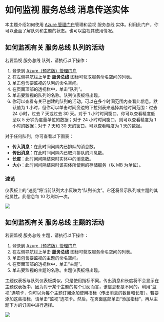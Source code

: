 <properties linkid="service-bus-monitor-messaging-entitites" urlDisplayName="流量管理器" pageTitle="Monitor 服务总线 Messaging Entities - Azure" metaKeywords="" description="Learn how to monitor your 服务总线 entities using the Azure Management Portal." metaCanonical="" disqusComments="1" umbracoNaviHide="1" services="service-bus" documentationCenter="" title="How to Monitor 服务总线 Messaging Entities" authors="sethm" solutions="" />
<tags ms.service="service-bus"
    ms.date=""
    wacn.date=""
    />

# 如何监视 服务总线 消息传送实体

本主题介绍如何使用 [Azure 管理门户][Azure 管理门户]管理和监视 服务总线 实体。利用此门户，你可以全面了解队列和主题的状态。也可以监视其使用情况。

## 如何监视有关 服务总线 队列的活动

若要监视 服务总线 队列，请执行以下操作：

1.  登录到 [Azure（预览版）管理门户][Azure 管理门户]
2.  在左侧导航栏上单击 **服务总线** 图标可获取服务命名空间的列表。
3.  单击包含要监视的队列的命名空间。
4.  在页面顶部的透视栏中，单击“队列”。
5.  单击要监视的队列的名称。队列仪表板将出现。
6.  你可以查看有关已创建的队列的活动。可以在多个时间范围内查看此信息。默认值为 1 小时，但你可以单击时间旁边的下拉列表来选择其他时间范围：过去 24 小时，过去 7 天或过去 30 天。对于 1 小时时间窗口，你可以查看精度低至以 5 分钟为度量单位的数据；对于 24 小时时间窗口，则可以查看精度为 1 小时的数据；对于 7 天和 30 天的窗口，可以查看精度为 1 天的数据。

对于任何队列，你可查看以下图表：

-   **传入消息**：在此时间间隔内已排队的消息数。
-   **传出消息**：在此时间间隔内已取消排队的消息数。
-   **长度**：此时间间隔结束时实体中的消息数。
-   **大小**：此时间间隔结束时该实体所使用的存储服务（以 MB 为单位）。

### 速览

仪表板上的“速览”将当前队列大小反映为“队列长度”。它还将显示队列或主题的其他属性。此信息每 10 秒刷新一次。

![][0]

## 如何监视有关 服务总线 主题的活动

若要监视 服务总线 主题，请执行以下操作：

1.  登录到 [Azure（预览版）管理门户][Azure 管理门户]
2.  在左侧导航栏上单击 **服务总线** 图标可获取服务命名空间的列表。
3.  单击包含要监视的主题的命名空间。
4.  在页面顶部的透视栏中，单击“主题”。
5.  单击要监视的主题的名称。主题仪表板将出现。

主题仪表板与队列仪表板类似，只是使用指标不同。传出消息和长度将不会显示在主题仪表板中，因为对于某个主题的每个订阅而言，该信息都是不同的。利用“监视”选项卡，你可以为每个主题订阅添加使用指标（传出消息的数目和长度）。若要添加这些指标，请单击“监视”选项卡。然后，在页面底部单击“添加指标”，再从主题下方的订阅中进行选择。

![][1]

  [Azure 管理门户]: http://manage.windowsazure.cn
  [0]: ./media/service-bus-monitor-message-entities/QueueDashboard.png
  [1]: ./media/service-bus-monitor-message-entities/AddMetrics.png
